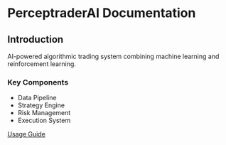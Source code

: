 # PerceptraderAI Documentation

## Introduction

AI-powered algorithmic trading system combining machine learning and reinforcement learning.

### Key Components

- Data Pipeline
- Strategy Engine
- Risk Management
- Execution System

[Usage Guide](usage.md)
